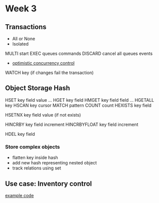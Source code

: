 # Week 3


## Transactions 

- All or None 
- Isolated

MULTI start
EXEC queues commands
DISCARD  cancel all queues events

- [optimistic concurrency control](https://en.wikipedia.org/wiki/Optimistic_concurrency_control)

WATCH key (if changes fail the transaction)


## Object Storage Hash

HSET key field value ...
HGET key field
HMGET key field field ...
HGETALL key 
HSCAN key cursor MATCH pattern COUNT count
HEXISTS key field 

HSETNX key field value (if not exists)

HINCRBY key field increment
HINCRBYFLOAT key field increment

HDEL key field

### Store complex objects 

- flatten key inside hash 
- add new hash representing nested object 
- track relations using set 



## Use case: Inventory control  

[example code](https://github.com/uelei/ru101/blob/main/original_files/redisu/ru101/uc02-inventory-control/inventory.py)
